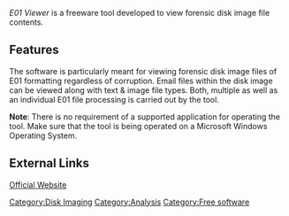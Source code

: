 *E01 Viewer* is a freeware tool developed to view forensic disk image
file contents.

## Features

The software is particularly meant for viewing forensic disk image files
of E01 formatting regardless of corruption. Email files within the disk
image can be viewed along with text & image file types. Both, multiple
as well as an individual E01 file processing is carried out by the tool.

**Note**: There is no requirement of a supported application for
operating the tool. Make sure that the tool is being operated on a
Microsoft Windows Operating System.

## External Links

[Official Website](http://www.systoolsgroup.com/)

[Category:Disk Imaging](Category:Disk_Imaging "wikilink")
[Category:Analysis](Category:Analysis "wikilink") [Category:Free
software](Category:Free_software "wikilink")